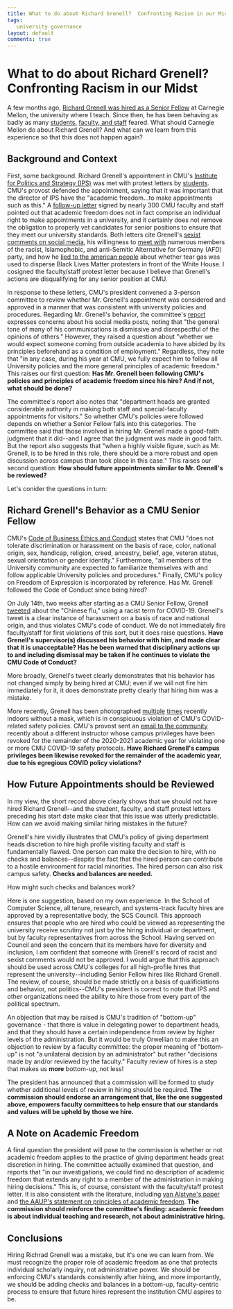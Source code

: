 ```yaml
---
title: What to do about Richard Grenell?  Confronting Racism in our Midst
tags:
   university governance
layout: default
comments: true
---
```


What to do about Richard Grenell?  Confronting Racism in our Midst
==================================================================

A few months ago, [Richard Grenell was hired as a Senior Fellow](https://www.cmu.edu/news/stories/archives/2020/june/grenell-named-ips-fellow.html) at Carnegie Mellon, the university where I teach.  Since then, he has been behaving as badly as many [students](https://actionnetwork.org/petitions/rescind-richard-grenells-senior-fellow-position/), [faculty, and staff](https://docs.google.com/document/d/1KJWLAWdS3-Jdg6HlhAXcfo3zJlzmiYzeSLaaE0dgkfY/edit) feared.  What should Carnegie Mellon do about Richard Grenell?  And what can we learn from this experience so that this does not happen again?

Background and Context
----------------------

First, some background.  Richard Grenell's appointment in CMU's [Institute for Politics and Strategy (IPS)](https://www.cmu.edu/ips/) was met with protest letters by [students](https://actionnetwork.org/petitions/rescind-richard-grenells-senior-fellow-position/).  CMU's provost defended the appointment, saying that it was important that the director of IPS have the "academic freedom...to make appointments such as this."  A [follow-up letter]( https://docs.google.com/document/d/1KJWLAWdS3-Jdg6HlhAXcfo3zJlzmiYzeSLaaE0dgkfY/edit) signed by nearly 300 CMU faculty and staff pointed out that academic freedom does not in fact comprise an individual right to make appointments in a university, and it certainly does not remove the obligation to properly vet candidates for senior positions to ensure that they meet our university standards.  Both letters cite Grenell's [sexist comments on social media](https://www.huffpost.com/entry/richard-grenell-mitt-romney-online-attacks_n_1442726), his willingness to [meet with](https://www.spiegel.de/international/world/u-s-ambassador-richard-grenell-is-isolated-in-berlin-a-1247610.html) numerous members of the racist, Islamophobic, and anti-Semitic Alternative for Germany (AFD) party, and how he [lied to the american people](https://twitter.com/RichardGrenell/status/1269090946727047168) about whether tear gas was used to disperse Black Lives Matter protesters in front of the White House.  I cosigned the faculty/staff protest letter because I believe that Grenell's actions are disqualifying for any senior position at CMU.

In response to these letters, CMU's president convened a 3-person committee to review whether Mr. Grenell's appointment was considered and approved in a manner that was consistent with university policies and procedures.  Regarding Mr. Grenell's behavior, the committee's [report](https://www.cmu.edu/leadership/assets/pdf/committee-report-regarding-grenell-appointment.pdf) expresses concerns about his social media posts, noting that "the general tone of many of his communications is dismissive and disrespectful of the opinions of others."   However, they raised a question about "whether we would expect someone coming from outside academia to have abided by its principles beforehand as a condition of employment."  Regardless, they note that "in any case, during his year at CMU, we fully expect him to follow all University policies and the more general principles of academic freedom."  This raises our first question: **Has Mr. Grenell been following CMU's policies and principles of academic freedom since his hire?  And if not, what should be done?**

The committee's report also notes that "department heads are granted considerable authority in making both staff and special-faculty appointments for visitors."  So whether CMU's policies were followed depends on whether a Senior Fellow falls into this categories.  The committee said that those involved in hiring Mr. Grenell made a good-faith judgment that it did--and I agree that the judgment was made in good faith.  But the report also suggests that "when a highly visible figure, such as Mr. Grenell, is to be hired in this role, there should be a more robust and open discussion across campus than took place in this case."  This raises our second question: **How should future appointments similar to Mr. Grenell's be reviewed?**

Let's conider the questions in turn:

Richard Grenell's Behavior as a CMU Senior Fellow
-------------------------------------------------

CMU's [Code of Business Ethics and Conduct](https://www.cmu.edu/policies/administrative-and-governance/code-business-ethics-conduct.html) states that CMU "does not tolerate discrimination or harassment on the basis of race, color, national origin, sex, handicap, religion, creed, ancestry, belief, age, veteran status, sexual orientation or gender identity."  Furthermore, "all members of the University community are expected to familiarize themselves with and follow applicable University policies and procedures."  Finally, CMU's policy on Freedom of Expression is incorporated by reference.  Has Mr. Grenell followed the Code of Conduct since being hired?

On July 14th, two weeks after starting as a CMU Senior Fellow, Grenell [tweeted]( https://twitter.com/RichardGrenell/status/1282911573053448194) about the "Chinese flu," using a racist term for COVID-19.  Grenell's tweet is a clear instance of harassment on a basis of race and national origin, and thus violates CMU's code of conduct.  We do not immediately fire faculty/staff for first violations of this sort, but it does raise questions. **Have Grenell's supervisor(s) discussed his behavior with him, and made clear that it is unacceptable?  Has he been warned that disciplinary actions up to and including dismissal may be taken if he continues to violate the CMU Code of Conduct?**

More broadly, Grenell's tweet clearly demonstrates that his behavior has not changed simply by being hired at CMU; even if we will not fire him immediately for it, it does demonstrate pretty clearly that hiring him was a mistake.

More recently, Grenell has been photographed [multiple](https://twitter.com/RichardGrenell/status/1316182046784589824) [times](https://www.dailymail.co.uk/femail/article-8873757/Playful-video-shows-Tiffany-Trump-dancing-Richard-Grenell-campaign-fundraiser.html) recently indoors without a mask, which is in conspicuous violation of CMU's COVID-related safety policies.  CMU's provost sent an [email to the community](https://www.cmu.edu/coronavirus/news-and-communications/communications-archive/2020/october/important-notice-covid-19.html) recently about a different instructor whose campus privileges have been revoked for the remainder of the 2020-2021 academic year for violating one or more CMU COVID-19 safety protocols.  **Have Richard Grenell's campus privileges been likewise revoked for the remainder of the academic year, due to his egregious COVID policy violations?**


How Future Appointments should be Reviewed
------------------------------------------

In my view, the short record above clearly shows that we should not have hired Richard Grenell--and the student, faculty, and staff protest letters preceding his start date make clear that this issue was utterly predictable.  How can we avoid making similar hiring mistakes in the future?

Grenell's hire vividly illustrates that CMU's policy of giving department heads discretion to hire high profile visiting faculty and staff is fundamentally flawed.  One person can make the decision to hire, with no checks and balances--despite the fact that the hired person can contribute to a hostile environment for racial minorities.  The hired person can also risk campus safety.  **Checks and balances are needed.**

How might such checks and balances work?

Here is one suggestion, based on my own experience.  In the School of Computer Science, all tenure, research, and systems-track faculty hires are approved by a representative body, the SCS Council.  This approach ensures that people who are hired who could be viewed as representing the university receive scrutiny not just by the hiring individual or department, but by faculty representatives from across the School.  Having served on Council and seen the concern that its members have for diversity and inclusion, I am confident that someone with Grenell's record of racist and sexist comments would not be approved.  I would argue that this approach should be used across CMU's colleges for all high-profile hires that represent the university--including Senior Fellow hires like Richard Grenell.  The review, of course, should be made strictly on a basis of qualificiations and behavior, not politics--CMU's president is correct to note that IPS and other organizations need the ability to hire those from every part of the political spectrum.

An objection that may be raised is CMU's tradition of "bottom-up" governance - that there is value in delegating power to department heads, and that they should have a certain independence from review by higher levels of the administration.  But it would be truly Orwellian to make this an objection to review by a faculty committee: the proper meaning of "bottom-up" is not "a unilateral decision by an administrator" but rather "decisions made by and/or reviewed by the faculty."  Faculty review of hires is a step that makes us **more** bottom-up, not less!

The president has announced that a commission will be formed to study whether additional levels of review in hiring should be required.  **The commission should endorse an arrangement that, like the one suggested above, empowers faculty committees to help ensure that our standards and values will be upheld by those we hire.**


A Note on Academic Freedom
--------------------------

A final question the president will pose to the commission is whether or not academic freedom applies to the practice of giving department heads great discretion in hiring.  The committee actually examined that question, and reports that "in our investigations, we could find no description of academic freedom that extends any right to a member of the administration in making hiring decisions."  This is, of course, consistent with the faculty/staff protest letter.  It is also consistent with the literature, including [van Alstyne's paper](https://www.jstor.org/stable/1038672?seq=4#metadata_info_tab_contents) and [the AAUP's statement on principles of academic freedom](https://www.aaup.org/report/1940-statement-principles-academic-freedom-and-tenure).  **The commission should reinforce the committee's finding: academic freedom is about individual teaching and research, not about administrative hiring.**


Conclusions
-----------

Hiring Richrad Grenell was a mistake, but it's one we can learn from.  We must recognize the proper role of academic freedom as one that protects individual scholarly inquiry, not administrative power.  We should be enforcing CMU's standards consistently after hiring, and more importantly, we should be adding checks and balances in a bottom-up, faculty-centric process to ensure that future hires represent the institution CMU aspires to be.

